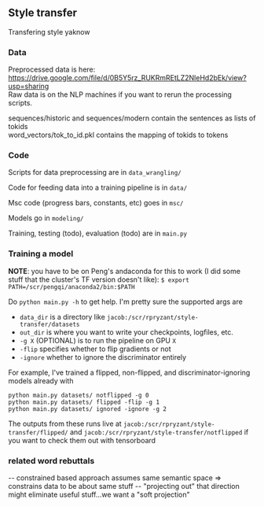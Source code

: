 ## Style transfer

Transfering style yaknow


### Data

Preprocessed data is here: https://drive.google.com/file/d/0B5Y5rz_RUKRmREtLZ2NleHd2bEk/view?usp=sharing  
Raw data is on the NLP machines if you want to rerun the processing scripts.

sequences/historic and sequences/modern contain the sentences as lists of tokids  
word_vectors/tok_to_id.pkl contains the mapping of tokids to tokens


### Code

Scripts for data preprocessing are in `data_wrangling/`

Code for feeding data into a training pipeline is in `data/`

Msc code (progress bars, constants, etc) goes in `msc/`

Models go in `modeling/`

Training, testing (todo), evaluation (todo) are in `main.py`


### Training a model

**NOTE**: you have to be on Peng's andaconda for this to work (I did some stuff that the cluster's TF version doesn't like): `$ export PATH=/scr/pengqi/anaconda2/bin:$PATH`


Do `python main.py -h` to get help. I'm pretty sure the supported args are
  * `data_dir` is a directory like `jacob:/scr/rpryzant/style-transfer/datasets`
  * `out_dir` is where you want to write your checkpoints, logfiles, etc.
  * `-g X` (OPTIONAL) is to run the pipeline on GPU `X`
  * `-flip` specifies whether to flip gradients or not
  * `-ignore` whether to ignore the discriminator entirely

For example, I've trained a flipped, non-flipped, and discriminator-ignoring models already with
```
python main.py datasets/ notflipped -g 0
python main.py datasets/ flipped -flip -g 1
python main.py datasets/ ignored -ignore -g 2
```
The outputs from these runs live at `jacob:/scr/rpryzant/style-transfer/flipped/` and `jacob:/scr/rpryzant/style-transfer/notflipped` if you want to check them out with tensorboard






### related word rebuttals

-- constrained based approach assumes same semantic space => constrains data to be about same stuff
-- "projecting out" that direction might eliminate useful stuff...we want a "soft projection"
